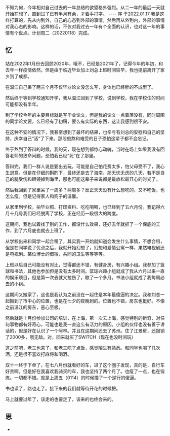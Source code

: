 不知为何，今年相对自己过去的一年总结的欲望格外强烈。从二一年的最后一天就开始在想了，直到过了已有半月有余，才着手打字。
																							---- 序 于2022.01.17
我是这样打算的，先从内到外，自己的心态到外部的事情，然后再从外到内，外部的事情对我心态的影响。这样的话，不仅对我过去一年有个全面的认识，也对这一年的事情有个盘点。计划周二（20220118）完成。

## 忆
站在2022年1月份去回顾2020年，哦不，已经是2021年了，记得今年的年初，和去年一样疫情依然。但是由于临近毕业加上刘总上班时间较早，我也提前离开了家乡到了成都。

在温江自己呆了两三个月不仅毕业论文没怎么写，身体也已经胖的不成型了。

然后终于等到学校通知开学，我从温江回到了学校，说到学校，我在学校住的时间可能都没有半年。

到了学校今年的主要目标就是写毕业论文，但是我的论文一点着落没有，同时周围的同学论文要，么已经有了初稿，要么有实际的东西，这让我感到很不安。

在这种不安的情况下，我甚至想到了最坏的结果，也辛亏有刘总的安慰和自己的坚持，庆幸自己“活“了下来。那段煎熬和难受的日子恐怕这辈子都不会忘记。

终于熬到了答辩的时候，我的天，现在想到都惊心动魄，当时在场上如果我没有回答老师的致命问题，恐怕我已经“死”在了那里。

答辩完，我们一群人说是要出去玩，可能是自己怕花费太多，怕父母受不了，我心生退意。但是在仔细的斟酌下，最终还是去了海南，那无忧无虑的几天，若不是自己的腿受伤和眼镜掉到海里，那也可能这辈子来说都是最放松最开心的时光了。

然后我回到了家里呆了一周多？两周多？反正天天没有什么想吃的，又不吃饭，也怎么瘦。但是记得家人和狗子的温馨。

从家里到学校，拍毕业照、打印资料、吃吃喝喝，也已经到了五六月份。我记得六月十几号我们已经脱离了学校，正在经历一段很大的跨度。

这期间，我也试着找了别的工作，都没什么效果，还好去年就抓了一个保底的工作，到了六月底也就去上班了。

从学校出来和同学一起合租了，其实我一开始就知道会发生什么事情，不想合租，但是在同学说了优点之后，我就开始幻想了，幻想和爱情公寓一样，果然电视剧还是电视剧。某位博士的借宿，共同的卫生等等等等。

上班以后自己可能没有对比，觉得都还不错，有健身房，有兴趣小组。我参加了篮球和书法，其他也参加但是没有太多时间。篮球兴趣小组就成了我从六月以来一直的娱乐项目，但是第一次去就又拉伤了，歇了一个多月。书法小组就成了我每周必去的小组。

这期间又搬家了，这也是我认为之前没在一起住是本年最傻逼的决定。我和刘总一起搬到了市中心的位置，也是在七夕的夜晚到的。位置也不错，房东也挺好。不像之前温江的房东，恶心至极。

然后就是十月份参加公司的培训，在上海，第一次去上海，感觉特别的新奇，对任何事物都有好奇心，可能也是我一直这么有活力的原因。小组的伙伴也没有善于讲话的，但是好在认识了一个阿林。并且在这期间还去了苏州。住了江景房，还报销了2000多，哦无敌。对，回来就买了SWITCH（现在也没时间玩）

这之前吧，老三也来了，和老三吃了点饭，感觉陌生有熟悉。和同学也喝了几次酒，还是很不喜欢打麻将和喝酒。

双十一终于下单了，在七八月份就看好的车，进了这个圈子发现，真的是，自行车好贵啊。但是好在我喜欢我骑买的车，我也坚持了两个月了。也瘦了一点，也在锻炼。一切都不错。就是上周五（0114）的时候撞了一个逆行的傻逼。

书也读了，路也走了。接下来的我们就等待开花的时候把。

马上就要过年了，该走的也要走了，该来的也终会来的。


## 思
-



